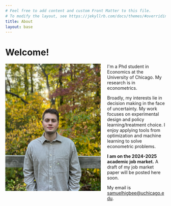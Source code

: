 ```yaml
---
# Feel free to add content and custom Front Matter to this file.
# To modify the layout, see https://jekyllrb.com/docs/themes/#overriding-theme-defaults
title: About
layout: base
---
```


# Welcome!

<style>
  /* Styles for non-mobile (default) */
  img {
    float: left;
    padding-right: 20px;
    padding-bottom: 20px;
    width: 300px;
  }

  /* Styles for mobile (screen width <= 768px) */
  @media screen and (max-width: 768px) {
    img {
      float: none;         /* Ensure no floating on mobile */
      display: block;      /* Make the image block-level */
      margin: 0 auto;      /* Center the image */
      width: 100%;         /* Make the image responsive */
      max-width: 300px;    /* Limit image width to 300px */
      margin-bottom: 0 0 20px 0; /* Add space below the image */
    }
  }
</style>

<img src="assets/images/samuel_higbee_fall.JPG" alt="headshot"/>

I'm a Phd student in Economics at the University of Chicago.
My research is in econometrics.

Broadly, my interests lie in decision making in the face of uncertainty.
My work focuses on
experimental design and policy learning/treatment choice.
I enjoy applying tools from optimization and machine learning to solve
econometric problems.

**I am on the 2024-2025 academic job market.**
A draft of my job market paper will be posted here soon.

My email is <samuelhigbee@uchicago.edu>.

